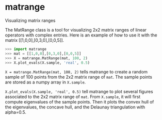 # matrange
Visualizing matrix ranges

The MatRange class is a tool for visualizing 2x2 matrix ranges of linear operators with complex entries.  Here is an example of how to use it with the matrix [[1,0,0],[0,3,0],[0,0,5]].

```python
>>> import matrange
>>> mat = [[1,0,0],[0,3,0],[0,0,5]]
>>> X = matrange.MatRange(mat, 100, 2)
>>> X.plot_evals(X.sample, 'real', 0.5)
```

`X = matrange.MatRange(mat, 100, 2)` tells matrange to create a random sample of 100 points from the 2x2 matrix range of `mat`. The sample points are stored as a numpy array in `X.sample`.

`X.plot_evals(X.sample, 'real', 0.5)` tell matrange to plot several figures associated to the 2x2 matrix range of `mat`. From `X.sample`, it will first compute eigenvalues of the sample points.  Then it plots the convex hull of the eigenvalues, the concave hull, and the Delaunay triangulation with alpha=0.5.

